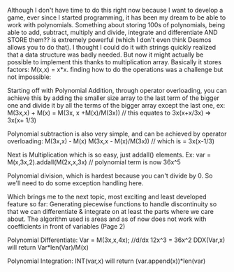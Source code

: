 Although I don't have time to do this right now because I want to develop a game, ever since I started programming, it has been my dream to be able to work with polynomials. Something about storing 100s of polynomials, being able to add, subtract, multiply and divide, integrate and differentiate AND STORE them?? is extremely powerful (which I don't even think Desmos allows you to do that). I thought I could do it with strings quickly realized that a data structure was badly needed. But now it might actually be possible to implement this thanks to multiplication array. Basically it stores factors: M(x,x) = x*x. finding how to do the operations was a challenge but not impossible: 

Starting off with Polynomial Addition, through operator overloading, you can achieve this by adding the smaller size array to the last term of the bigger one and divide it by all the terms of the bigger array except the last one, ex: 
M(3x,x) + M(x) = M(3x, x +M(x)/M(3x))
// this equates to 3x(x+x/3x) => 3x(x+ 1/3)

Polynomial subtraction is also very simple, and can be achieved by operator overloading:
M(3x,x) - M(x) 
M(3x,x - M(x)/M(3x)) 
// which is = 3x(x-1/3)

Next is Multiplication which is so easy,
just addall() elements. 
Ex: 
var = M(x,3x,2).addall(M(2x,x,3x)
// polynomial term is now 36x^5 

Polynomial division, which is hardest because you can't divide by 0. So we'll need to do some exception handling here.

Which brings me to the next topic, most exciting and least developed feature so far: Generating piecewise functions to handle discontinuity so that we can differentiate & integrate on at least the parts where we care about. The algorithm used is areas and as of now does not work with coefficients in front of variables (Page 2)

Polynomial Differentiate: 
Var = M(3x,x,4x); 
//d/dx 12x^3 = 36x^2
DDX(Var,x) will return Var*len(Var)/M(x)

Polynomial Integration:
INT(var,x) will return (var.append(x))*len(var)
